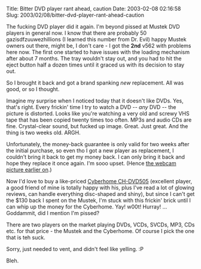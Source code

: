 Title: Bitter DVD player rant ahead, caution
Date: 2003-02-08 02:16:58
Slug: 2003/02/08/bitter-dvd-player-rant-ahead-caution


The fucking DVD player did it again. I'm beyond pissed at Mustek DVD players
in general now. I know that there are probably 50 gazisdfzuuwezhillions (I
learned this number from Dr. Evil) happy Mustek owners out there, might be, I
don't care - I got the **2nd** v562 with problems here now. The first one
started to have issues with the loading mechanism after about 7 months. The
tray wouldn't stay out, and you had to hit the eject button half a dozen times
until it graced us with its decision to stay out.

So I brought it back and got a brand spanking _new_ replacement. All was good,
or so I thought.

Imagine my surprise when I noticed today that it doesn't like DVDs. Yes,
that's right. Every frickin' time I try to watch a DVD -- _any_ DVD -- the
picture is distorted. Looks like you're watching a very old and screwy VHS
tape that has been copied twenty times too often. MP3s and audio CDs are fine.
Crystal-clear sound, but fucked up image. Great. Just great. And the thing is
two weeks old. ARGH.

Unfortunately, the money-back guarantee is only valid for two weeks after the
initial purchase, so even tho I got a new player as replacement, I couldn't
bring it back to get my money back. I can only bring it back and hope they
replace it once again. I'm sooo upset. (Hence [the webcam picture earlier
on][1].)

Now I'd love to buy a like-priced [Cyberhome CH-DVD505][2] (excellent player,
a good friend of mine is totally happy with his, plus I've read a lot of
glowing reviews, can handle everything disc-shaped and shiny), but since I
can't get the $130 back I spent on the Mustek, I'm stuck with this frickin'
brick until I can whip up the money for the Cyberhome. Yay! w00t! Hurray! …
Goddammit, did I mention I'm pissed?

There are two players on the market playing DVDs, VCDs, SVCDs, MP3, CDs etc.
for that price - the Mustek and the Cyberhome. Of course I pick the one that
is teh suck.

Sorry, just needed to vent, and didn't feel like yelling. :P

Bleh.

   [1]: /entry/4275
   [2]: http://www.cyberhome-europe.de/specs/dvdplayer/chdvd505/ch505.htm
